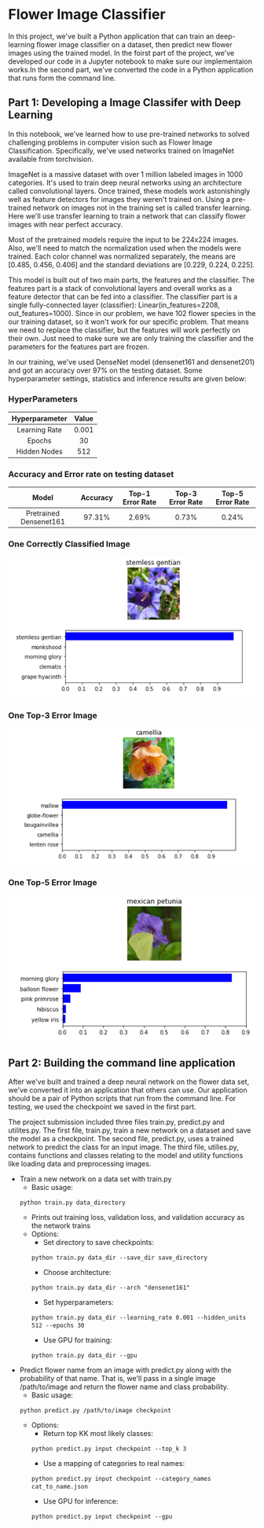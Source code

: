 # Flower Image Classifier

In this project, we've built a Python application that can train an deep-learning flower image classifier on a dataset, then predict new flower images using the trained model. In the foirst part of the project, we've developed our code in a Jupyter notebook to make sure our implementaion works.In the second part, we've converted the code in a Python application that runs form the command line. 

## Part 1: Developing a Image Classifer with Deep Learning

In this notebook, we've learned how to use pre-trained networks to solved challenging problems in computer vision such as Flower Image Classification. Specifically, we've used networks trained on ImageNet available from torchvision.

ImageNet is a massive dataset with over 1 million labeled images in 1000 categories. It's used to train deep neural networks using an architecture called convolutional layers. Once trained, these models work astonishingly well as feature detectors for images they weren't trained on. Using a pre-trained network on images not in the training set is called transfer learning. Here we'll use transfer learning to train a network that can classify flower images with near perfect accuracy.

Most of the pretrained models require the input to be 224x224 images. Also, we'll need to match the normalization used when the models were trained. Each color channel was normalized separately, the means are [0.485, 0.456, 0.406] and the standard deviations are [0.229, 0.224, 0.225].

This model is built out of two main parts, the features and the classifier. The features part is a stack of convolutional layers and overall works as a feature detector that can be fed into a classifier. The classifier part is a single fully-connected layer (classifier): Linear(in_features=2208, out_features=1000). Since in our problem, we have 102 flower species in the our training dataset, so it won't work for our specific problem. That means we need to replace the classifier, but the features will work perfectly on their own. Just need to make sure we are only training the classifier and the parameters for the features part are frozen.

In our training, we've used DenseNet model (densenet161 and densenet201) and got an accuracy over 97% on the testing dataset. Some hyperparameter settings, statistics and inference results are given below:

### HyperParameters
|      Hyperparameter    |       Value       |
| :--------------------: |:-----------------:|
|     Learning Rate		 |       0.001       |
|        Epochs  		 |        30         |
|     Hidden Nodes		 |       512         |


### Accuracy and Error rate on testing dataset
|         Model          |      Accuracy     | Top-1 Error Rate | Top-3 Error Rate | Top-5 Error Rate |
| :--------------------: | :---------------: | :--------------: | :--------------: | :--------------: | 
| Pretrained Densenet161 |      97.31%       |      2.69%       |      0.73%       |      0.24%       |

### One Correctly Classified Image
![Correctly Classifid](correct_1.PNG)

### One Top-3 Error Image
![Top-3 Error](top_3_1.PNG)

### One Top-5 Error Image
![Top-5 Error](top_5_2.PNG)


## Part 2: Building the command line application

After we've built and trained a deep neural network on the flower data set, we've converted it into an application that others can use. Our application should be a pair of Python scripts that run from the command line. For testing, we used the checkpoint we saved in the first part.

The project submission included three files train.py, predict.py and utilites.py. The first file, train.py, train a new network on a dataset and save the model as a checkpoint. The second file, predict.py, uses a trained network to predict the class for an input image. The third file, utilies.py, contains functions and classes relating to the model and utility functions like loading data and preprocessing images. 
* Train a new network on a data set with train.py
	* Basic usage: 
	```
	python train.py data_directory
	```
	* Prints out training loss, validation loss, and validation accuracy as the network trains
	* Options:
		* Set directory to save checkpoints: 
		```
		python train.py data_dir --save_dir save_directory
		```
		* Choose architecture: 
		```
		python train.py data_dir --arch "densenet161"
		```
		* Set hyperparameters: 
		```
		python train.py data_dir --learning_rate 0.001 --hidden_units 512 --epochs 30
		```
		* Use GPU for training: 
		```
		python train.py data_dir --gpu
		```
* Predict flower name from an image with predict.py along with the probability of that name. That is, we'll pass in a single image /path/to/image and return the flower name and class probability.
	* Basic usage: 
	```
	python predict.py /path/to/image checkpoint
	```
	* Options:
		* Return top KK most likely classes: 
		```
		python predict.py input checkpoint --top_k 3
		```
		* Use a mapping of categories to real names: 
		```
		python predict.py input checkpoint --category_names cat_to_name.json
		```
		* Use GPU for inference: 
		```
		python predict.py input checkpoint --gpu
		```